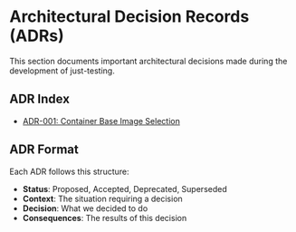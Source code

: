 # Architectural Decision Records (ADRs)

This section documents important architectural decisions made during the development of just-testing.

## ADR Index

- [ADR-001: Container Base Image Selection](adr-001-container-base-image.md)
<!-- - [ADR-002: Health Check Implementation](adr-002-health-check-pattern.md) -->
<!-- - [ADR-003: GitOps Deployment Strategy](adr-003-gitops-deployment.md) -->
<!-- - [ADR-004: Ingress and TLS Configuration](adr-004-ingress-tls.md) -->

## ADR Format

Each ADR follows this structure:

- **Status**: Proposed, Accepted, Deprecated, Superseded
- **Context**: The situation requiring a decision
- **Decision**: What we decided to do
- **Consequences**: The results of this decision
